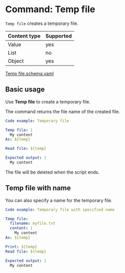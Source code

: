 # Command: Temp file

`Temp file` creates a temporary file.

| Content type | Supported |
|--------------|-----------|
| Value        | yes       |
| List         | no        |
| Object       | yes       |

[Temp file.schema.yaml](schema/Temp%20file.schema.yaml)

## Basic usage

Use **Temp file** to create a temporary file.

The command returns the file name of the created file.

```yaml instacli
Code example: Temporary file

Temp file: |
  My content
As: ${temp}

Read file: ${temp}

Expected output: |
  My content
```

The file will be deleted when the script ends.

## Temp file with name

You can also specify a name for the temporary file.

```yaml instacli
Code example: Temporary file with specified name

Temp file:
  filename: myfile.txt
  content: |
    My content
As: ${temp}

Print: ${temp}
Read file: ${temp}

Expected output: |
  My content
```